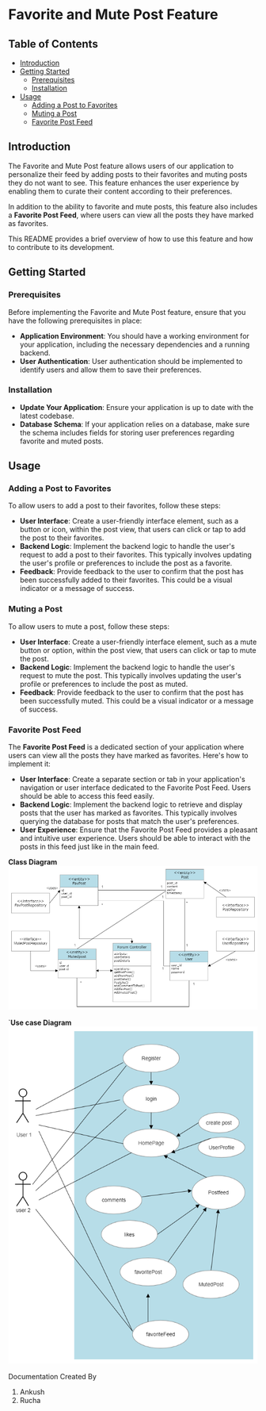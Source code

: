﻿# **Favorite and Mute Post Feature**
## **Table of Contents**
- [Introduction](https://chat.openai.com/c/f12c8ed5-a006-4805-962d-ebd70ab48630#introduction)
- [Getting Started](https://chat.openai.com/c/f12c8ed5-a006-4805-962d-ebd70ab48630#getting-started)
  - [Prerequisites](https://chat.openai.com/c/f12c8ed5-a006-4805-962d-ebd70ab48630#prerequisites)
  - [Installation](https://chat.openai.com/c/f12c8ed5-a006-4805-962d-ebd70ab48630#installation)
- [Usage](https://chat.openai.com/c/f12c8ed5-a006-4805-962d-ebd70ab48630#usage)
  - [Adding a Post to Favorites](https://chat.openai.com/c/f12c8ed5-a006-4805-962d-ebd70ab48630#adding-a-post-to-favorites)
  - [Muting a Post](https://chat.openai.com/c/f12c8ed5-a006-4805-962d-ebd70ab48630#muting-a-post)
  - [Favorite Post Feed](https://chat.openai.com/c/f12c8ed5-a006-4805-962d-ebd70ab48630#favorite-post-feed)

## **Introduction**
The Favorite and Mute Post feature allows users of our application to personalize their feed by adding posts to their favorites and muting posts they do not want to see. This feature enhances the user experience by enabling them to curate their content according to their preferences.

In addition to the ability to favorite and mute posts, this feature also includes a **Favorite Post Feed**, where users can view all the posts they have marked as favorites.

This README provides a brief overview of how to use this feature and how to contribute to its development.
##
## **Getting Started**
### **Prerequisites**
Before implementing the Favorite and Mute Post feature, ensure that you have the following prerequisites in place:

- **Application Environment**: You should have a working environment for your application, including the necessary dependencies and a running backend.
- **User Authentication**: User authentication should be implemented to identify users and allow them to save their preferences.
### **Installation**
- **Update Your Application**: Ensure your application is up to date with the latest codebase.
- **Database Schema**: If your application relies on a database, make sure the schema includes fields for storing user preferences regarding favorite and muted posts.
## **Usage**
### **Adding a Post to Favorites**
To allow users to add a post to their favorites, follow these steps:

- **User Interface**: Create a user-friendly interface element, such as a button or icon, within the post view, that users can click or tap to add the post to their favorites.
- **Backend Logic**: Implement the backend logic to handle the user's request to add a post to their favorites. This typically involves updating the user's profile or preferences to include the post as a favorite.
- **Feedback**: Provide feedback to the user to confirm that the post has been successfully added to their favorites. This could be a visual indicator or a message of success.
### **Muting a Post**
To allow users to mute a post, follow these steps:

- **User Interface**: Create a user-friendly interface element, such as a mute button or option, within the post view, that users can click or tap to mute the post.
- **Backend Logic**: Implement the backend logic to handle the user's request to mute the post. This typically involves updating the user's profile or preferences to include the post as muted.
- **Feedback**: Provide feedback to the user to confirm that the post has been successfully muted. This could be a visual indicator or a message of success.
### **Favorite Post Feed**
The **Favorite Post Feed** is a dedicated section of your application where users can view all the posts they have marked as favorites. Here's how to implement it:

- **User Interface**: Create a separate section or tab in your application's navigation or user interface dedicated to the Favorite Post Feed. Users should be able to access this feed easily.
- **Backend Logic**: Implement the backend logic to retrieve and display posts that the user has marked as favorites. This typically involves querying the database for posts that match the user's preferences.
- **User Experience**: Ensure that the Favorite Post Feed provides a pleasant and intuitive user experience. Users should be able to interact with the posts in this feed just like in the main feed.

**Class Diagram** 
![Ankush pagal hai](https://github.com/Rihanaggg/SocialMedia/blob/main/class%20diagram.png)


`**Use case Diagram**
![Ankush pagal hai](https://github.com/Rihanaggg/SocialMedia/blob/main/MicrosoftTeams-image.png)

Documentation Created By

1. Ankush 
1. Rucha



